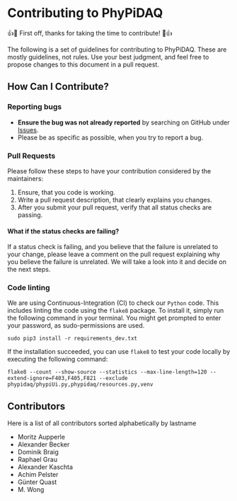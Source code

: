 # Contributing to PhyPiDAQ

:+1::tada: First off, thanks for taking the time to contribute! :tada::+1:

The following is a set of guidelines for contributing to PhyPiDAQ. These are mostly guidelines, not rules. Use your best
judgment, and feel free to propose changes to this document in a pull request.

## How Can I Contribute?

### Reporting bugs

* **Ensure the bug was not already reported** by searching on GitHub under
  [Issues](https://github.com/PhyPiDAQ/PhyPiDAQ/issues).
* Please be as specific as possible, when you try to report a bug.

### Pull Requests

Please follow these steps to have your contribution considered by the maintainers:

1. Ensure, that you code is working.
2. Write a pull request description, that clearly explains you changes.
3. After you submit your pull request, verify that all status checks are passing.

#### What if the status checks are failing?

If a status check is failing, and you believe that the failure is unrelated to your change, please leave a comment on
the pull request explaining why you believe the failure is unrelated. We will take a look into it and decide on the next
steps.

### Code linting

We are using Continuous-Integration (CI) to check our `Python` code. This includes linting the code using the `flake8`
package. To install it, simply run the following command in your terminal. You might get prompted to enter your
password, as sudo-permissions are used.

```shell
sudo pip3 install -r requirements_dev.txt
```

If the installation succeeded, you can use `flake8` to test your code locally by executing the following command:

```shell
flake8 --count --show-source --statistics --max-line-length=120 --extend-ignore=F403,F405,F821 --exclude phypidaq/phypiUi.py,phypidaq/resources.py,venv
```

## Contributors

Here is a list of all contributors sorted alphabetically by lastname

* Moritz Aupperle
* Alexander Becker
* Dominik Braig
* Raphael Grau
* Alexander Kaschta
* Achim Pelster
* Günter Quast
* M. Wong
